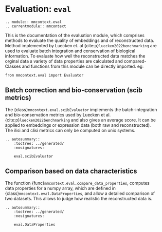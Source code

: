 # Evaluation: `eval`

```{eval-rst}
.. module:: mmcontext.eval
.. currentmodule:: mmcontext

```

This is the documentation of the evaluation module, which comprises methods to evaluate the quality of embeddings and of reconstructed data. Method implemented by Luecken et. al {cite:p}`luecken2022benchmarking` are used to evaluate batch integration and conservation of biological information. To evaluate how well the reconstructed data matches the orginal data a variety of data properties are calculated and compared-
Classes and functions from this module can be directly imported. eg:

```
from mmcontext.eval import Evaluator
```

## Batch correction and bio-conservation (scib metrics)

The {class}`mmcontext.eval.scibEvaluator` implements the batch-integration and bio-conservation metrics used by Luecken et al. {cite:p}`luecken2022benchmarking` and also gives an average score. It can be applied to embeddings or expression data (both raw and reconstructed). The ilisi and clisi metrics can only be computed on unix systems.

```{eval-rst}
.. autosummary::
    :toctree: ../generated/
    :nosignatures:

    eval.scibEvaluator
```

## Comparison based on data characteristics

The function {func}`mmcontext.eval.compare_data_properties`, computes data properties for a numpy array, which are defined in {class}`mmcontext.eval.DataProperties`, and allow a detailed comparison of two datasets. This allows to judge how realistic the reconstructed data is.

```{eval-rst}
.. autosummary::
    :toctree: ../generated/
    :nosignatures:

    eval.DataProperties
```
